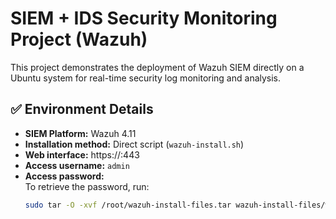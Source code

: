 # SIEM + IDS Security Monitoring Project (Wazuh)

This project demonstrates the deployment of Wazuh SIEM directly on a Ubuntu system for real-time security log monitoring and analysis.

## ✅ Environment Details
- **SIEM Platform:** Wazuh 4.11
- **Installation method:** Direct script (`wazuh-install.sh`)
- **Web interface:** https://<your-ip>:443  
- **Access username:** `admin`
- **Access password:**  
  To retrieve the password, run:
  ```bash
  sudo tar -O -xvf /root/wazuh-install-files.tar wazuh-install-files/wazuh-passwords.txt

